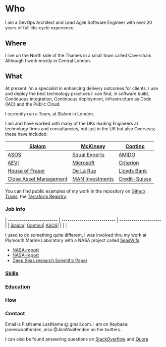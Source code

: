 Who
===

I am a DevOps Architect and Lead Agile Software Engineer with over 20 years of
full life-cycle experience.

Where
-----

I live on the North side of the Thames in a small town called Caversham. Although
I work mostly in Central London.

What
----

At present i'm a specialist in enhancing delivery outcomes for clients. I use
and deploy the best technology practices iI can find, in software build,
Continuous integration, Continuous deployment, Infrastructure as Code (IAC) and
the Public Cloud.

I currently run a Team, at Slalom in London.

I am and have worked with many of the UKs leading Engineers at technology firms
and consultancies, not just in the UK but also Overseas; these have included:

| [Slalom](https://slalom.com)                               | [McKinsey](https://www.mckinsey.com/uk)        | [Contino](https://www.contino.io/)                        |
| ---------------------------------------------------------- | ---------------------------------------------- | --------------------------------------------------------- |
| [ASOS](https://www.asos.com/)                              | [Equal Experts](https://www.equalexperts.com/) | [AMIDO](https://amido.com/)                               |
| [AEVI](https://www.aevi.com/)                              | [Microsoft](https://www.microsoft.com/en-gb)   | [Criterion](http://criteriongames.com/)                   |
| [House of Fraser](https://www.houseoffraser.co.uk/)        | [De La Rue](https://www.delarue.com/)          | [Lloyds Bank](https://www.lloydsbank.com/)                |
| [Close Asset Management](https://www.closebrothersam.com/) | [MAN Investments](https://www.man.com/)        | [Credit-Suisse](https://www.credit-suisse.com/us/en.html)

You can find public examples of my work in the repository on
[Github](https://github.com/JamesWoolfenden/packer-by-example) ,
[Travis](https://travis-ci.com/JamesWoolfenden/terraform-aws-codebuild), the
[Terraform Registry](https://registry.terraform.io/search?q=jameswoolfenden&verified=false).

### Job Info

| ------------------------- | --------------------------- | --------------------- |
| [Slalom](./jobs/slalom.md)| [Contino](./jobs/contino.md)| [ASOS](./jobs/asos.md)|
|   |   |

I used to do something quite different, I was involved thru my work at Plymouth Marine Laboratory with a NASA project called [SeasWifs](https://oceancolor.gsfc.nasa.gov/SeaWiFS/):

- [NASA-report](https://ntrs.nasa.gov/archive/nasa/casi.ntrs.nasa.gov/19990009531_1999000201.pdf)
- [NASA-report](https://ntrs.nasa.gov/archive/nasa/casi.ntrs.nasa.gov/20020044096.pdf)
- [Deep Seas research Scientific Paper](https://www.sciencedirect.com/science/article/pii/S0967064501000327?via%3Dihub)

### [Skills](./skills/skills.md)

### [Education](./education/education.md)

### How

### Contact

Email is FistName.LastName @ gmail.com. I am on Keybase: jameswoolfenden, also
@JimWoolfenden on the twitters.

I can also be found answering questions on [StackOverflow](https://stackexchange.com/users/290648/james-woolfenden) and [Quora](https://www.quora.com/profile/James-Woolfenden-1)
